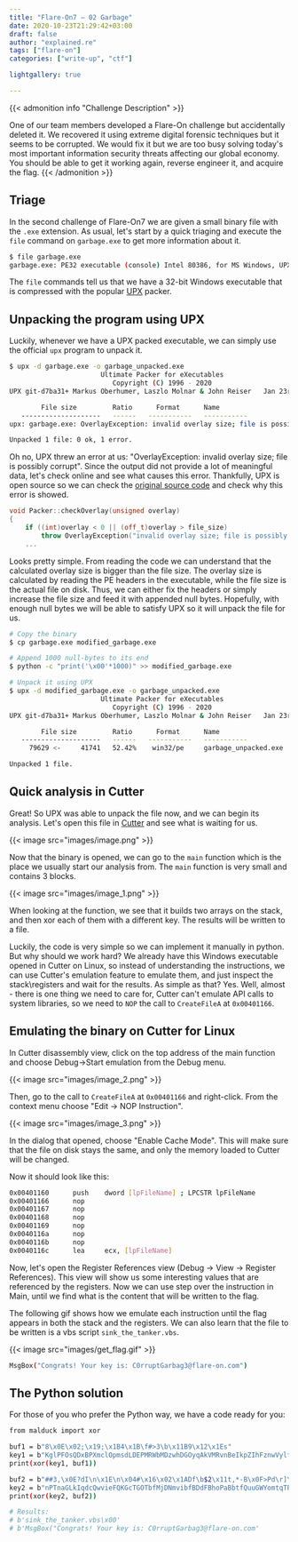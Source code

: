```yaml
---
title: "Flare-On7 — 02 Garbage"
date: 2020-10-23T21:29:42+03:00
draft: false
author: "explained.re"
tags: ["flare-on"]
categories: ["write-up", "ctf"]

lightgallery: true

---
```

{{< admonition info "Challenge Description" >}}

One of our team members developed a Flare-On challenge but accidentally deleted it. We recovered it using extreme digital forensic techniques but it seems to be corrupted. We would fix it but we are too busy solving today's most important information security threats affecting our global economy. You should be able to get it working again, reverse engineer it, and acquire the flag.
{{< /admonition >}}

## Triage

In the second challenge of Flare-On7 we are given a small binary file with the `.exe` extension. As usual, let's start by a quick triaging and execute the `file` command on `garbage.exe` to get more information about it.

```bash
$ file garbage.exe 
garbage.exe: PE32 executable (console) Intel 80386, for MS Windows, UPX compress
```

The `file` commands tell us that we have a 32-bit Windows executable that is compressed with the popular [UPX](https://en.wikipedia.org/wiki/UPX) packer.

## Unpacking the program using UPX

Luckily, whenever we have a UPX  packed executable, we can simply use the official `upx` program to unpack it.

```bash
$ upx -d garbage.exe -o garbage_unpacked.exe
                       Ultimate Packer for eXecutables
                          Copyright (C) 1996 - 2020
UPX git-d7ba31+ Markus Oberhumer, Laszlo Molnar & John Reiser   Jan 23rd 2020

        File size         Ratio      Format      Name
   --------------------   ------   -----------   -----------
upx: garbage.exe: OverlayException: invalid overlay size; file is possibly corrupt

Unpacked 1 file: 0 ok, 1 error.
```

Oh no, UPX threw an error at us: "OverlayException: invalid overlay size; file is possibly corrupt". Since the output did not provide a lot of meaningful data, let's check online and see what causes this error.  Thankfully, UPX is open source so we can check the [original source code](https://github.com/upx/upx/blob/d7ba31cab8ce8d95d2c10e88d2ec787ac52005ef/src/packer.cpp#L574-L583) and check why this error is showed.

```cpp
void Packer::checkOverlay(unsigned overlay)
{
    if ((int)overlay < 0 || (off_t)overlay > file_size)
        throw OverlayException("invalid overlay size; file is possibly corrupt");
    ...
```

Looks pretty simple. From reading the code we can understand that the calculated overlay size is bigger than the file size. The overlay size is calculated by reading the PE headers in the executable, while the file size is the actual file on disk. Thus, we can either fix the headers or simply increase the file size and feed it with appended null bytes. Hopefully, with enough null bytes we will be able to satisfy UPX so it will unpack the file for us.

```bash
# Copy the binary
$ cp garbage.exe modified_garbage.exe

# Append 1000 null-bytes to its end
$ python -c "print('\x00'*1000)" >> modified_garbage.exe

# Unpack it using UPX
$ upx -d modified_garbage.exe -o garbage_unpacked.exe
                       Ultimate Packer for eXecutables
                          Copyright (C) 1996 - 2020
UPX git-d7ba31+ Markus Oberhumer, Laszlo Molnar & John Reiser   Jan 23rd 2020

        File size         Ratio      Format      Name
   --------------------   ------   -----------   -----------
     79629 <-     41741   52.42%    win32/pe     garbage_unpacked.exe

Unpacked 1 file.
```

## Quick analysis in Cutter

Great! So UPX was able to unpack the file now, and we can begin its analysis. Let's open this file in  [Cutter](https://cutter.re/) and see what is waiting for us.

{{< image src="images/image.png" >}}

Now that the binary is opened, we can go to the `main` function which is the place we usually start our analysis from. The `main` function is very small and contains 3 blocks.

{{< image src="images/image_1.png" >}}

When looking at the function, we see that it builds two arrays on the stack, and then xor each of them with a different key. The results will be written to a file.

Luckily, the code is very simple so we can implement it manually in python. But why should we work hard? We already have this Windows executable opened in Cutter on Linux, so instead of understanding the instructions, we can use Cutter's emulation feature to emulate them, and just inspect the stack\registers and wait for the results. As simple as that? Yes. Well, almost - there is one thing we need to care for, Cutter can't emulate API calls to system libraries, so we need to `NOP` the call to `CreateFileA` at `0x00401166`.

## Emulating the binary on Cutter for Linux

In Cutter disassembly view, click on the top address of the main function and choose Debug→Start emulation from the Debug menu.

{{< image src="images/image_2.png" >}}

Then, go to the call to `CreateFileA` at `0x00401166` and right-click. From the context menu choose "Edit → NOP Instruction".

{{< image src="images/image_3.png" >}}

In the dialog that opened, choose "Enable Cache Mode". This will make sure that the file on disk stays the same, and only the memory loaded to Cutter will be changed.

Now it should look like this:

```bash
0x00401160      push    dword [lpFileName] ; LPCSTR lpFileName
0x00401166      nop
0x00401167      nop
0x00401168      nop
0x00401169      nop
0x0040116a      nop
0x0040116b      nop
0x0040116c      lea     ecx, [lpFileName]
```

Now, let's open the Register References view (Debug → View → Register References). This view will show us some interesting values that are referenced by the registers. Now we can use step over the instruction in Main, until we find what is the content that will be written to the flag.

The following gif shows how we emulate each instruction until the flag appears in both the stack and the registers. We can also learn that the file to be written is a vbs script `sink_the_tanker.vbs`.

{{< image src="images/get_flag.gif" >}}

```bash
MsgBox("Congrats! Your key is: C0rruptGarbag3@flare-on.com")
```

## The Python solution

For those of you who prefer the Python way, we have a code ready for you:

```bash
from malduck import xor

buf1 = b"8\x0E\x02;\x19;\x1B4\x1B\f#>3\b\x11B9\x12\x1Es"
key1 = b"KglPFOsQDxBPXmclOpmsdLDEPMRWbMDzwhDGOyqAkVMRvnBeIkpZIhFznwVylfjrkqprBPAdPuaiVoVugQAlyOQQtxBNsTdPZgDH "
print(xor(key1, buf1))

buf2 = b"##3,\x0E?dI\n\x1E\n\x04#\x16\x02\x1ADf\b$2\x11t,*-B\x0F>Pd\r]\x04\x1B\x17\x166\x03\x054 \t\bc!$\x0E\x15\x144X\x1A)y:\x00\x00"     
key2 = b"nPTnaGLkIqdcQwvieFQKGcTGOTbfMjDNmvibfBDdFBhoPaBbtfQuuGWYomtqTFqvBSKdUMmciqKSGZaosWCSoZlcIlyQpOwkcAgw "       
print(xor(key2, buf2))

# Results:
# b'sink_the_tanker.vbs\x00'
# b'MsgBox("Congrats! Your key is: C0rruptGarbag3@flare-on.com'
```